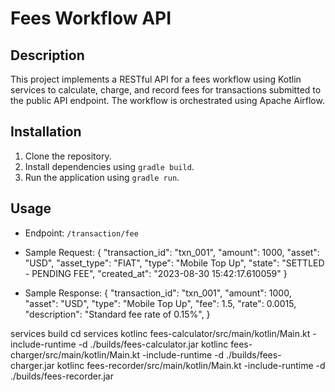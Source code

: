 # Fees Workflow API

## Description
This project implements a RESTful API for a fees workflow using Kotlin services to calculate, charge, and record fees for transactions submitted to the public API endpoint. The workflow is orchestrated using Apache Airflow.

## Installation
1. Clone the repository.
2. Install dependencies using `gradle build`.
3. Run the application using `gradle run`.

## Usage
- Endpoint: `/transaction/fee`
- Sample Request:
{
"transaction_id": "txn_001",
"amount": 1000,
"asset": "USD",
"asset_type": "FIAT",
"type": "Mobile Top Up",
"state": "SETTLED - PENDING FEE",
"created_at": "2023-08-30
15:42:17.610059"
}

- Sample Response:
{
"transaction_id": "txn_001",
"amount": 1000,
"asset": "USD",
"type": "Mobile Top Up",
"fee": 1.5,
"rate": 0.0015,
"description": "Standard fee rate of 0.15%",
}


services build
cd services
kotlinc fees-calculator/src/main/kotlin/Main.kt -include-runtime -d ./builds/fees-calculator.jar
kotlinc fees-charger/src/main/kotlin/Main.kt -include-runtime -d ./builds/fees-charger.jar
kotlinc fees-recorder/src/main/kotlin/Main.kt -include-runtime -d ./builds/fees-recorder.jar
